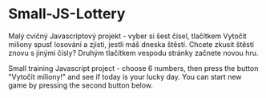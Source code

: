 ﻿# Small-JS-Lottery

Malý cvičný Javascriptový projekt - vyber si šest čísel, tlačítkem Vytočit miliony spusť losování a zjisti, jestli máš dneska štěstí. Chcete zkusit štěstí znovu s jinými čísly? Druhým tlačítkem vespodu stránky začnete novou hru.

Small training Javascript project - choose 6 numbers, then press the button "Vytočit miliony!" and see if
today is your lucky day. You can start new game by pressing the second button below.
